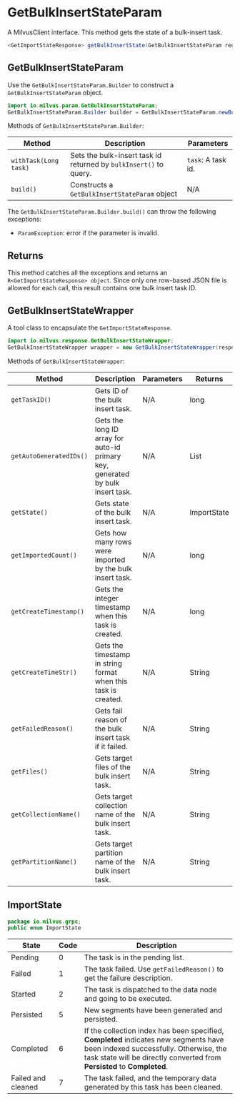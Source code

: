 # GetBulkInsertStateParam

A MilvusClient interface. This method gets the state of a bulk-insert task.

```Java
<GetImportStateResponse> getBulkInsertState(GetBulkInsertStateParam requestParam);
```

## GetBulkInsertStateParam

Use the `GetBulkInsertStateParam.Builder` to construct a `GetBulkInsertStateParam` object.

```Java
import io.milvus.param.GetBulkInsertStateParam;
GetBulkInsertStateParam.Builder builder = GetBulkInsertStateParam.newBuilder();
```

Methods of `GetBulkInsertStateParam.Builder`:

| Method | Description | Parameters |
| ---  | --- | --- |
| `withTask(Long task)` | Sets the bulk-insert task id returned by `bulkInsert()` to query. | `task`: A task id. |
| `build()` | Constructs a `GetBulkInsertStateParam` object |  N/A |

The `GetBulkInsertStateParam.Builder.build()` can throw the following exceptions:
- `ParamException`: error if the parameter is invalid.

## Returns

This method catches all the exceptions and returns an `R<GetImportStateResponse> object`. Since only one row-based JSON file is allowed for each call, this result contains one bulk insert task ID.

## GetBulkInsertStateWrapper

A tool class to encapsulate the `GetImportStateResponse`. 

```Java
import io.milvus.response.GetBulkInsertStateWrapper;
GetBulkInsertStateWrapper wrapper = new GetBulkInsertStateWrapper(response);
```

Methods of `GetBulkInsertStateWrapper`:

| Method  | Description  | Parameters  | Returns |
| --- | --- | --- | --- |
| `getTaskID()`  | Gets ID of the bulk insert task.  | N/A  | long |
| `getAutoGeneratedIDs()`  | Gets the long ID array for auto-id primary key, generated by bulk insert task.  | N/A  | List<Long> | 
| `getState()`  | Gets state of the bulk insert task.  | N/A  | ImportState |
| `getImportedCount()`  | Gets how many rows were imported by the bulk insert task.  | N/A  | long |
| `getCreateTimestamp()`  | Gets the integer timestamp when this task is created.  | N/A    | long |
| `getCreateTimeStr()`  | Gets the timestamp in string format when this task is created.  | N/A    | String |
| `getFailedReason()`  | Gets fail reason of the bulk insert task if it failed.  | N/A  | String  |
| `getFiles()`    | Gets target files of the bulk insert task.  | N/A    | String    |
| `getCollectionName()`  | Gets target collection name of the bulk insert task.  | N/A  | String |
| `getPartitionName()`  | Gets target partition name of the bulk insert task.  | N/A    | String |

## ImportState

```Java
package io.milvus.grpc;
public enum ImportState
```

| State  | Code  | Description | 
| --- | --- | --- |
| Pending  | 0  | The task is in the pending list. |
| Failed  | 1  | The task failed. Use `getFailedReason()` to get the failure description. |
| Started  | 2  | The task is dispatched to the data node and going to be executed. |
| Persisted  | 5  | New segments have been generated and persisted. |
| Completed  | 6  | If the collection index has been specified, **Completed** indicates new segments have been indexed successfully. Otherwise,  the task state will be directly converted from **Persisted** to **Completed**. |
| Failed and cleaned  | 7  | The task failed, and the temporary data generated by this task has been cleaned. |